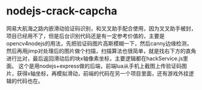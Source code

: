 # nodejs-crack-capcha
网易大航海之路内嵌滑动验证码识别，和叉叉助手配合使用，因为叉叉助手被封，项目已经用不了，但是后台识别代码还是有一定参考价值的，主要是opencv4nodejs的用法，先把验证码图片高斯模糊一下，然后canny边缘检测，然后再用jimp对处理后的图片做个扫描，扫描算法也很简单，就是找右下方的直角进行比对，最后返回滑动后的块x轴像素坐标，主要逻辑都在hackService.js里面。
这个是用nodejs+express做的后端，前端lua从手机上截图上传验证码图片，获得x轴坐标，再模拟滑动，前端的代码在另一个项目里面，还有游戏外挂逻辑的代码也在。

